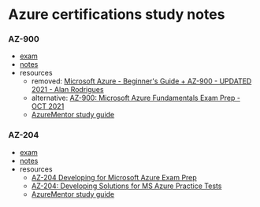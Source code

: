 # Azure certifications study notes

### AZ-900
- [exam](https://docs.microsoft.com/en-us/learn/certifications/exams/az-900)
- [notes](https://github.com/ruthrootz/azure-certifications-study-notes/blob/main/az-900)
- resources
    - removed: [Microsoft Azure - Beginner's Guide + AZ-900 - UPDATED 2021 - Alan Rodrigues](https://www.udemy.com/course/microsoft-azure-beginners-guide/)
    - alternative: [AZ-900: Microsoft Azure Fundamentals Exam Prep - OCT 2021](https://www.udemy.com/course/az900-azure/)
    - [AzureMentor study guide](https://github.com/AzureMentor/Azure-AZ-900-Study-Guide)

### AZ-204
- [exam](https://docs.microsoft.com/en-us/learn/certifications/azure-developer/)
- [notes](https://github.com/ruthrootz/azure-certifications-study-notes/blob/main/az-204)
- resources
    - [AZ-204 Developing for Microsoft Azure Exam Prep](https://www.udemy.com/course/70532-azure/)
    - [AZ-204: Developing Solutions for MS Azure Practice Tests](https://www.udemy.com/course/az-204-practice-tests/)
    - [AzureMentor study guide](https://github.com/AzureMentor/Azure-AZ-204-Study-Guide)
